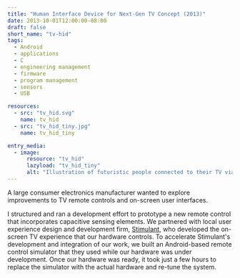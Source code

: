 ```yaml
---
title: "Human Interface Device for Next-Gen TV Concept (2013)"
date: 2013-10-01T12:00:00-08:00
draft: false
short_name: "tv-hid"
tags:
  - Android
  - applications
  - C
  - engineering management
  - firmware
  - program management
  - sensors
  - USB

resources:
  - src: "tv_hid.svg"
    name: tv_hid
  - src: "tv_hid_tiny.jpg"
    name: tv_hid_tiny

entry_media:
  - image:
      resource: "tv_hid"
      lazyload: "tv_hid_tiny"
      alt: "Illustration of futuristic people connected to their TV via wired helmets and watching advertisements"
---
```

A large consumer electronics manufacturer wanted to explore improvements to TV remote controls and
on-screen user interfaces.

I structured and ran a development effort to prototype a new remote control that incorporates capacitive sensing elements. We partnered with local user experience design and development firm, [Stimulant](https://stimulant.com), who developed the on-screen TV experience that our hardware controls. To accelerate Stimulant's development and integration of our work, we built an Android-based remote control simulator that they used while our hardware was under development. Once our hardware was ready, it took just a few hours to replace the simulator with the actual hardware and re-tune the system.
